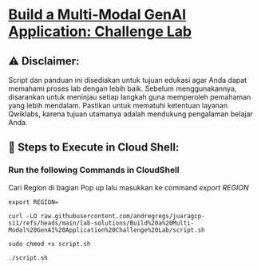 # [Build a Multi-Modal GenAI Application: Challenge Lab](https://www.cloudskillsboost.google/course_templates/1076/labs/488228)

## ⚠️ **Disclaimer:**
Script dan panduan ini disediakan untuk tujuan edukasi agar Anda dapat memahami proses lab dengan lebih baik. Sebelum menggunakannya, disarankan untuk meninjau setiap langkah guna memperoleh pemahaman yang lebih mendalam. Pastikan untuk mematuhi ketentuan layanan Qwiklabs, karena tujuan utamanya adalah mendukung pengalaman belajar Anda.

## 🚀 **Steps to Execute in Cloud Shell:**
### Run the following Commands in CloudShell

Cari Region di bagian Pop up lalu masukkan ke command *export REGION*
```
export REGION=
```
```
curl -LO raw.githubusercontent.com/andregregs/juaragcp-s11/refs/heads/main/lab-solutions/Build%20a%20Multi-Modal%20GenAI%20Application%20Challenge%20Lab/script.sh

sudo chmod +x script.sh

./script.sh
```